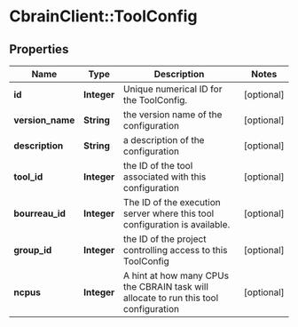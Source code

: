 # CbrainClient::ToolConfig

## Properties
Name | Type | Description | Notes
------------ | ------------- | ------------- | -------------
**id** | **Integer** | Unique numerical ID for the ToolConfig. | [optional] 
**version_name** | **String** | the version name of the configuration | [optional] 
**description** | **String** | a description of the configuration | [optional] 
**tool_id** | **Integer** | the ID of the tool associated with this configuration | [optional] 
**bourreau_id** | **Integer** | The ID of the execution server where this tool configuration is available.  | [optional] 
**group_id** | **Integer** | the ID of the project controlling access to this ToolConfig | [optional] 
**ncpus** | **Integer** | A hint at how many CPUs the CBRAIN task will allocate to run this tool configuration  | [optional] 


